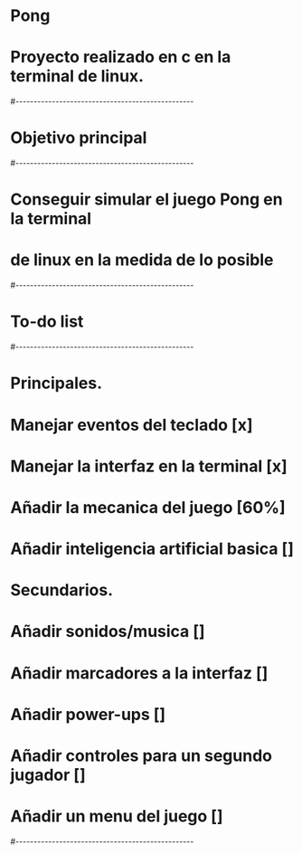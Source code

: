 # Pong
# Proyecto realizado en c en la terminal de linux.
#-------------------------------------------------
# Objetivo principal
#-------------------------------------------------
# Conseguir simular el juego Pong en la terminal
# de linux en la medida de lo posible
#-------------------------------------------------
# To-do list
#-------------------------------------------------
# Principales.
# Manejar eventos del teclado				[x]
# Manejar la interfaz en la terminal		[x]
# Añadir la mecanica del juego				[60%]
# Añadir inteligencia artificial basica		[]

# Secundarios.
# Añadir sonidos/musica						[]
# Añadir marcadores a la interfaz			[]
# Añadir power-ups							[]
# Añadir controles para un segundo jugador 	[]
# Añadir un menu del juego					[]
#-------------------------------------------------
